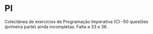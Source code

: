 # PI
Colectânea de exercícios de Programação Imperativa (C)
-50 questões (primeira parte) ainda incompletas. Falta a 33 e 36.
